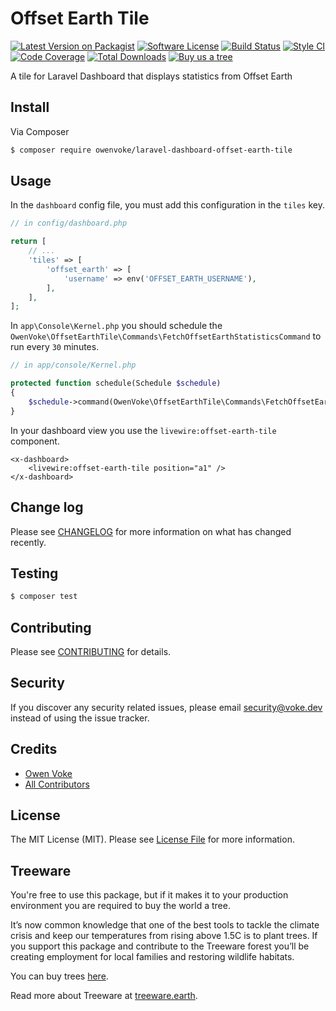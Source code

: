 # Offset Earth Tile

[![Latest Version on Packagist][ico-version]][link-packagist]
[![Software License][ico-license]](LICENSE.md)
[![Build Status][ico-github-actions]][link-github-actions]
[![Style CI][ico-styleci]][link-styleci]
[![Code Coverage][ico-code-coverage]][link-code-coverage]
[![Total Downloads][ico-downloads]][link-downloads]
[![Buy us a tree][ico-treeware-gifting]][link-treeware-gifting]

A tile for Laravel Dashboard that displays statistics from Offset Earth

## Install

Via Composer

```bash
$ composer require owenvoke/laravel-dashboard-offset-earth-tile
```

## Usage

In the `dashboard` config file, you must add this configuration in the `tiles` key.

```php
// in config/dashboard.php

return [
    // ...
    'tiles' => [
        'offset_earth' => [
            'username' => env('OFFSET_EARTH_USERNAME'),
        ],
    ],
];
```

In `app\Console\Kernel.php` you should schedule the `OwenVoke\OffsetEarthTile\Commands\FetchOffsetEarthStatisticsCommand` to run every `30` minutes.

```php
// in app/console/Kernel.php

protected function schedule(Schedule $schedule)
{
    $schedule->command(OwenVoke\OffsetEarthTile\Commands\FetchOffsetEarthStatisticsCommand::class)->everyThirtyMinutes();
}
```

In your dashboard view you use the `livewire:offset-earth-tile` component.

```blade
<x-dashboard>
    <livewire:offset-earth-tile position="a1" />
</x-dashboard>
```

## Change log

Please see [CHANGELOG](CHANGELOG.md) for more information on what has changed recently.

## Testing

```bash
$ composer test
```

## Contributing

Please see [CONTRIBUTING](.github/CONTRIBUTING.md) for details.

## Security

If you discover any security related issues, please email security@voke.dev instead of using the issue tracker.

## Credits

- [Owen Voke][link-author]
- [All Contributors][link-contributors]

## License

The MIT License (MIT). Please see [License File](LICENSE.md) for more information.

## Treeware

You're free to use this package, but if it makes it to your production environment you are required to buy the world a tree.

It’s now common knowledge that one of the best tools to tackle the climate crisis and keep our temperatures from rising above 1.5C is to plant trees. If you support this package and contribute to the Treeware forest you’ll be creating employment for local families and restoring wildlife habitats.

You can buy trees [here][link-treeware-gifting].

Read more about Treeware at [treeware.earth][link-treeware].

[ico-version]: https://img.shields.io/packagist/v/owenvoke/laravel-dashboard-offset-earth-tile.svg?style=flat-square
[ico-license]: https://img.shields.io/badge/license-MIT-brightgreen.svg?style=flat-square
[ico-github-actions]: https://img.shields.io/github/workflow/status/owenvoke/laravel-dashboard-offset-earth-tile/Continuous%20Integration.svg?style=flat-square
[ico-styleci]: https://styleci.io/repos/261989893/shield
[ico-code-coverage]: https://img.shields.io/codecov/c/github/owenvoke/laravel-dashboard-offset-earth-tile.svg?style=flat-square
[ico-downloads]: https://img.shields.io/packagist/dt/owenvoke/laravel-dashboard-offset-earth-tile.svg?style=flat-square
[ico-treeware-gifting]: https://img.shields.io/badge/Treeware-%F0%9F%8C%B3-lightgreen?style=flat-square

[link-packagist]: https://packagist.org/packages/owenvoke/laravel-dashboard-offset-earth-tile
[link-github-actions]: https://github.com/owenvoke/laravel-dashboard-offset-earth-tile/actions
[link-styleci]: https://styleci.io/repos/261989893
[link-code-coverage]: https://codecov.io/gh/owenvoke/laravel-dashboard-offset-earth-tile
[link-downloads]: https://packagist.org/packages/owenvoke/laravel-dashboard-offset-earth-tile
[link-treeware]: https://treeware.earth
[link-treeware-gifting]: https://offset.earth/owenvoke?gift-trees
[link-author]: https://github.com/owenvoke
[link-contributors]: ../../contributors
